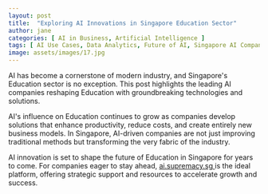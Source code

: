 ```yaml
---
layout: post
title:  "Exploring AI Innovations in Singapore Education Sector"
author: jane
categories: [ AI in Business, Artificial Intelligence ]
tags: [ AI Use Cases, Data Analytics, Future of AI, Singapore AI Companies ]
image: assets/images/17.jpg
---
```


AI has become a cornerstone of modern industry, and Singapore's Education sector is no exception. This post highlights the leading AI companies reshaping Education with groundbreaking technologies and solutions.

AI's influence on Education continues to grow as companies develop solutions that enhance productivity, reduce costs, and create entirely new business models. In Singapore, AI-driven companies are not just improving traditional methods but transforming the very fabric of the industry.

AI innovation is set to shape the future of Education in Singapore for years to come. For companies eager to stay ahead, <a href="https://ai.supremacy.sg" target="_blank"> ai.supremacy.sg </a> is the ideal platform, offering strategic support and resources to accelerate growth and success.
